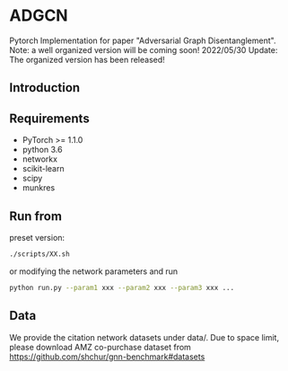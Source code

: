 # ADGCN
Pytorch Implementation for paper "Adversarial Graph Disentanglement". Note: a well organized version will be coming soon!
2022/05/30 Update: The organized version has been released!
## Introduction


## Requirements
* PyTorch >= 1.1.0
* python 3.6
* networkx
* scikit-learn
* scipy
* munkres

## Run from
preset version:
```bash
./scripts/XX.sh
```
or modifying the network parameters and run
```bash
python run.py --param1 xxx --param2 xxx --param3 xxx ...
```

## Data
We provide the citation network datasets under data/. Due to space limit, please download AMZ co-purchase dataset from https://github.com/shchur/gnn-benchmark#datasets
